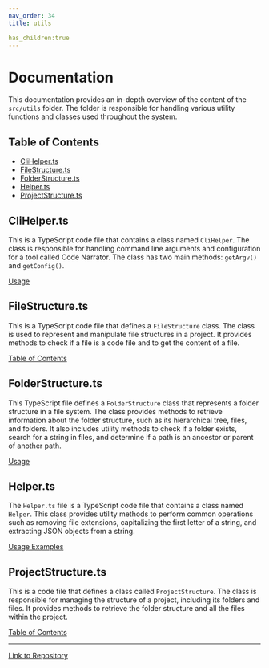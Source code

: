 ```yaml
---
nav_order: 34
title: utils

has_children:true
---
```


# Documentation

This documentation provides an in-depth overview of the content of the `src/utils` folder. The folder is responsible for handling various utility functions and classes used throughout the system.

## Table of Contents

- [CliHelper.ts](#clihelperts)
- [FileStructure.ts](#filestructurets)
- [FolderStructure.ts](#folderstructurets)
- [Helper.ts](#helperts)
- [ProjectStructure.ts](#projectstructurets)

## CliHelper.ts

This is a TypeScript code file that contains a class named `CliHelper`. The class is responsible for handling command line arguments and configuration for a tool called Code Narrator. The class has two main methods: `getArgv()` and `getConfig()`.

[Usage](#clihelperts)

## FileStructure.ts

This is a TypeScript code file that defines a `FileStructure` class. The class is used to represent and manipulate file structures in a project. It provides methods to check if a file is a code file and to get the content of a file.

[Table of Contents](#filestructurets)

## FolderStructure.ts

This TypeScript file defines a `FolderStructure` class that represents a folder structure in a file system. The class provides methods to retrieve information about the folder structure, such as its hierarchical tree, files, and folders. It also includes utility methods to check if a folder exists, search for a string in files, and determine if a path is an ancestor or parent of another path.

[Usage](#folderstructurets)

## Helper.ts

The `Helper.ts` file is a TypeScript code file that contains a class named `Helper`. This class provides utility methods to perform common operations such as removing file extensions, capitalizing the first letter of a string, and extracting JSON objects from a string.

[Usage Examples](#helperts)

## ProjectStructure.ts

This is a code file that defines a class called `ProjectStructure`. The class is responsible for managing the structure of a project, including its folders and files. It provides methods to retrieve the folder structure and all the files within the project.

[Table of Contents](#projectstructurets)

---

[Link to Repository](https://github.com/ingig/code-narrator/src/utils)